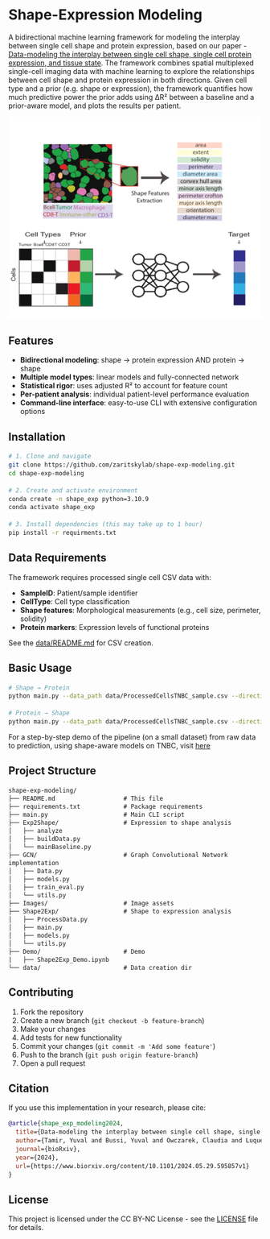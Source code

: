 # Shape-Expression Modeling

A bidirectional machine learning framework for modeling the interplay between single cell shape and protein expression, based on our paper -  [Data-modeling the interplay between single cell shape, single cell protein expression, and tissue state](https://www.biorxiv.org/content/10.1101/2024.05.29.595857v1). The framework combines spatial multiplexed single-cell imaging data with machine learning to explore the relationships between cell shape and protein expression in both directions. Given cell type and a prior (e.g. shape or expression), the framework quantifies how much predictive power the prior adds using ΔR² between a baseline and a prior-aware model, and plots the results per patient.

![Shape-Expression Modeling](Images/forGit_page-0001.jpg)

## Features

- **Bidirectional modeling**: shape → protein expression AND protein → shape
- **Multiple model types**: linear models and fully-connected network
- **Statistical rigor**: uses adjusted R² to account for feature count
- **Per-patient analysis**: individual patient-level performance evaluation
- **Command-line interface**: easy-to-use CLI with extensive configuration options

## Installation

```bash
# 1. Clone and navigate
git clone https://github.com/zaritskylab/shape-exp-modeling.git
cd shape-exp-modeling

# 2. Create and activate environment
conda create -n shape_exp python=3.10.9
conda activate shape_exp

# 3. Install dependencies (this may take up to 1 hour)
pip install -r requirments.txt

```

## Data Requirements

The framework requires processed single cell CSV data with:
- **SampleID**: Patient/sample identifier
- **CellType**: Cell type classification  
- **Shape features**: Morphological measurements (e.g., cell size, perimeter, solidity)
- **Protein markers**: Expression levels of functional proteins

See the [data/README.md](data/README.md) for CSV creation.

## Basic Usage

```bash
# Shape → Protein
python main.py --data_path data/ProcessedCellsTNBC_sample.csv --direction shape2pro

# Protein → Shape 
python main.py --data_path data/ProcessedCellsTNBC_sample.csv --direction pro2shape
```
For a step-by-step demo of the pipeline (on a small dataset) from raw data to prediction, using shape-aware models on TNBC, visit [here](https://github.com/zaritskylab/shape-exp-modeling/blob/main/Demo/)

## Project Structure

```
shape-exp-modeling/
├── README.md                   # This file
├── requirements.txt            # Package requirements
├── main.py                     # Main CLI script
├── Exp2Shape/                  # Expression to shape analysis
│   ├── analyze
│   ├── buildData.py
│   └── mainBaseline.py
├── GCN/                        # Graph Convolutional Network implementation
│   ├── Data.py
│   ├── models.py
│   ├── train_eval.py
│   └── utils.py
├── Images/                     # Image assets
├── Shape2Exp/                  # Shape to expression analysis
│   ├── ProcessData.py
│   ├── main.py
│   ├── models.py
│   └── utils.py
├── Demo/                       # Demo
|   ├── Shape2Exp_Demo.ipynb
└── data/                       # Data creation dir
```


## Contributing

1. Fork the repository
2. Create a new branch (`git checkout -b feature-branch`)
3. Make your changes
4. Add tests for new functionality
5. Commit your changes (`git commit -m 'Add some feature'`)
6. Push to the branch (`git push origin feature-branch`)
7. Open a pull request

## Citation

If you use this implementation in your research, please cite:

```bibtex
@article{shape_exp_modeling2024,
  title={Data-modeling the interplay between single cell shape, single cell protein expression, and tissue state},
  author={Tamir, Yuval and Bussi, Yuval and Owczarek, Claudia and Luque, Luciana and Torrisi, Giuseppe and Rose, Leor Ariel and Kliper-Gross, Orit and Sander, Chris and Schumacher, Linus and Parsons, Maddy and Keren, Leeat and Zaritsky, Assaf},
  journal={bioRxiv},
  year={2024},
  url={https://www.biorxiv.org/content/10.1101/2024.05.29.595857v1}
}
```

## License

This project is licensed under the CC BY-NC License - see the [LICENSE](LICENSE.txt) file for details.
